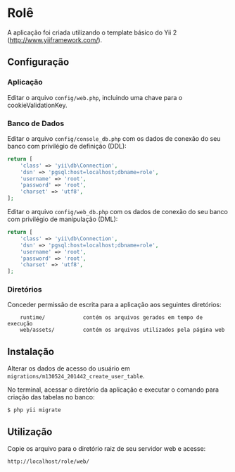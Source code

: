 # Rolê

A aplicação foi criada utilizando o template básico do Yii 2 (http://www.yiiframework.com/).

## Configuração

### Aplicação
Editar o arquivo `config/web.php`, incluindo uma chave para o
cookieValidationKey.

### Banco de Dados

Editar o arquivo `config/console_db.php` com os dados de conexão do seu banco
com privilégio de definição (DDL):

```php
return [
	'class' => 'yii\db\Connection',
	'dsn' => 'pgsql:host=localhost;dbname=role',
	'username' => 'root',
	'password' => 'root',
	'charset' => 'utf8',
];
```

Editar o arquivo `config/web_db.php` com os dados de conexão do seu banco
com privilégio de manipulação (DML):

```php
return [
	'class' => 'yii\db\Connection',
	'dsn' => 'pgsql:host=localhost;dbname=role',
	'username' => 'root',
	'password' => 'root',
	'charset' => 'utf8',
];
```


### Diretórios

Conceder permissão de escrita para a aplicação aos seguintes diretórios:

		runtime/            contém os arquivos gerados em tempo de execução
		web/assets/         contém os arquivos utilizados pela página web


## Instalação

Alterar os dados de acesso do usuário em `migrations/m130524_201442_create_user_table`.

No terminal, acessar o diretório da aplicação e executar o comando para
criação das tabelas no banco:

~~~
$ php yii migrate
~~~

## Utilização

Copie os arquivo para o diretório raiz de seu servidor web e acesse:

~~~
http://localhost/role/web/
~~~
